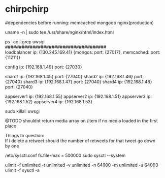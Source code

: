 # chirpchirp

#dependencies before running:
memcached
mongodb
nginx(production)





uname -n | sudo tee /usr/share/nginx/html/index.html

ps -ax | grep uwsgi<br>
#####################################<br>
loadbalancer ip: {130.245.169.41} {mongos: port: {27017}, memcached: port: {11211}}

config ip: {192.168.1.49} port: {27030}

shard1 ip: {192.168.1.45} port: {27040}
shard2 ip: {192.168.1.46} port: {27040}
shard3 ip: {192.168.1.47} port: {27040}
shard4 ip: {192.168.1.48} port: {27040}

appserver1 ip: {192.168.1.55}
appserver2 ip: {192.168.1.51}
appserver3 ip: {192.168.1.52}
appserver4 ip: {192.168.1.53}

sudo killall uwsgi

@TODO shouldnt return media array on /item if no media loaded in the first place


<!---->
Things to question:<br>
If i delete a retweet should the number of retweets for that tweet go down by one


/etc/sysctl.conf
fs.file-max = 500000
sudo sysctl --system


ulimit -f unlimited -t unlimited -v unlimited -n 64000 -m unlimited -u 64000
ulimit -f
sysctl -a
